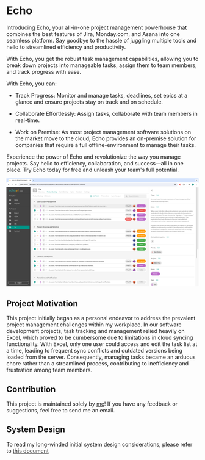 # Echo

Introducing Echo, your all-in-one project management powerhouse that combines the best features of Jira, Monday.com, and Asana into one seamless platform. Say goodbye to the hassle of juggling multiple tools and hello to streamlined efficiency and productivity.

With Echo, you get the robust task management capabilities, allowing you to break down projects into manageable tasks, assign them to team members, and track progress with ease.

With Echo, you can:

- Track Progress: Monitor and manage tasks, deadlines, set epics at a glance and ensure projects stay on track and on schedule.

- Collaborate Effortlessly: Assign tasks, collaborate with team members in real-time.

- Work on Premise: As most project management software solutions on the market move to the cloud, Echo provides an on-premise solution for companies that require a full offline-environment to manage their tasks.

Experience the power of Echo and revolutionize the way you manage projects. Say hello to efficiency, collaboration, and success—all in one place. Try Echo today for free and unleash your team's full potential.

![app splash](./assets/app_example.png)

## Project Motivation

This project initially began as a personal endeavor to address the prevalent project management challenges within my workplace. In our software development projects, task tracking and management relied heavily on Excel, which proved to be cumbersome due to limitations in cloud syncing functionality. With Excel, only one user could access and edit the task list at a time, leading to frequent sync conflicts and outdated versions being loaded from the server. Consequently, managing tasks became an arduous chore rather than a streamlined process, contributing to inefficiency and frustration among team members.

## Contribution

This project is maintained solely by [me](https://github.com/adenchua)! If you have any feedback or suggestions, feel free to send me an email.

## System Design

To read my long-winded initial system design considerations, please refer to [this document](SYSTEM-DESIGN.md)
